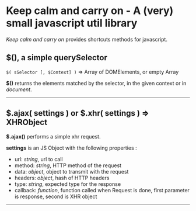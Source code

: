 # Keep calm and carry on - A (very) small javascript util library

*Keep calm and carry on* provides shortcuts methods for javascript.

## $(), a simple querySelector

`$( sSelector [, $Context] )` => Array of DOMElements, or empty Array

**$()** returns the elements matched by the selector, in the given context or in *document*.

* * *

## $.ajax( settings ) or $.xhr( settings ) => XHRObject

**$.ajax()** performs a simple xhr request.

**settings** is an JS Object with the following properties :
* url: *string*, url to call
* method: *string*, HTTP method of the request
* data: *object*, object to transmit with the request
* headers: *object*, hash of HTTP headers
* type: *string*, expected type for the response
* callback: *function*, function called when Request is done, first parameter is response, second is XHR object

* * *
